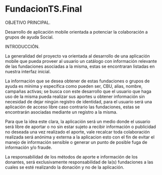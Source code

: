 # FundacionTS.Final

OBJETIVO PRINCIPAL.

Desarrollo de aplicación mobile orientada a potenciar la colaboración a grupos de ayuda Social.


INTRODUCCIÓN.

La generalidad del proyecto va orientada al desarrollo de una aplicación mobile que pueda proveer al usuario un catálogo con información relevante de las fundaciones asociadas a la misma, estas se encontraran listadas en nuestra interfaz inicial.

La información que se desea obtener de estas fundaciones o grupos de ayuda es mínima  y específica como pueden ser, CBU, alias, nombre, campañas activas; se busca con este desarrollo  que el usuario que haga uso de la misma pueda realizar sus aportes u obtener información sin necesidad de dejar ningún registro de identidad, para el usuario será una aplicación de acceso libre caso contrario las fundaciones, estas se encontrarán asociadas mediante un registro a la misma. 

Para que la idea este clara,  la aplicación será un medio donde el usuario será libre de aportar o no sin estar sujeto a  recibir información o publicidad no deseada una vez realizado el aporte, vale recalcar toda colaboración realizada será anónima y  externa a la aplicacion esto con el fin de evitar el manejo de información sensible o generar un punto de posible fuga de información y/o fraude.


La responsabilidad de los métodos de aporte e información de los donantes,  será exclusivamente responsabilidad de la(s) fundaciones a las cuales se esté realizando la donación y no de la aplicación.
